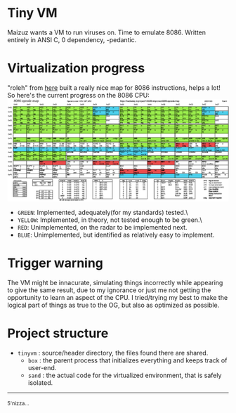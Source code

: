 # Tiny VM
Maizuz wants a VM to run viruses on. Time to emulate 8086.
Written entirely in ANSI C, 0 dependency, -pedantic.

# Virtualization progress
"roleh" from [here](https://hackaday.io/project/193288-improved-8086-opcode-map) built a really nice map for 8086 instructions, helps a lot! So here's the current progress on the 8086 CPU:
![](8086-progress.png)
* `GREEN`: Implemented, adequately(for my standards) tested.\
* `YELLOW`: Implemented, in theory, not tested enough to be green.\
* `RED`: Unimplemented, on the radar to be implemented next.
* `BLUE`: Unimplemented, but identified as relatively easy to implement.

# Trigger warning
The VM might be innacurate, simulating things incorrectly while appearing to give the same result,
due to my ignorance or just me not getting the opportunity to learn an aspect of the CPU.
I tried/trying my best to make the logical part of things as true to the OG, but also as optimized
as possible.

# Project structure

- `tinyvm` : source/header directory, the files found there are shared.
  - `box` : the parent process that initializes everything and keeps track of user-end.
  - `sand` : the actual code for the virtualized environment, that is safely isolated.

----

<small>5'nizza...</small>
